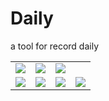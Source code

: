 # Daily
a tool for record daily 


<table>
    <tr>
        <td>
            <center>
                <img src="https://is3-ssl.mzstatic.com/image/thumb/PurpleSource116/v4/16/b5/c3/16b5c3a9-18f8-ee94-0426-13058f9039ef/da43ddf4-64f0-4cf8-bd30-0a880df663c0_IMG_0447.PNG/1242x2688bb.png" > 
            </center>
        </td>
        <td>
            <center>
                <img src="https://is4-ssl.mzstatic.com/image/thumb/PurpleSource112/v4/b9/70/0e/b9700ece-f26c-c44a-157b-4670e99a71f5/1cb0c9ca-6eb2-4053-8b79-5ddca9d8e942_IMG_0448.PNG/1242x2688bb.png"  >
            </center>
        </td>
        <td>
            <center>
                <img src="https://is4-ssl.mzstatic.com/image/thumb/PurpleSource122/v4/b2/7f/c6/b27fc6af-f8ce-3a9d-e55b-303fa1dd5b1e/f466e778-8f39-4385-a395-f729d95c2d70_IMG_0450.PNG/1242x2688bb.png"  >
            </center>
        </td>
    </tr>
        <tr>
        <td>
            <center>
                <img src="https://is3-ssl.mzstatic.com/image/thumb/PurpleSource122/v4/76/b3/4f/76b34f01-5e9d-f6e3-e25b-95168863b74a/b956f506-462c-4b2a-8cc3-749d34fea0fa_IMG_0446.PNG/1242x2688bb.png" >
            </center>
        </td>
        <td>
            <center>
                <img src="https://is5-ssl.mzstatic.com/image/thumb/PurpleSource122/v4/b1/f8/95/b1f895fa-46f3-9b14-6bdc-13e9ab8c2929/200848b5-a478-4f50-9675-e01f16ba3216_IMG_0457.PNG/1242x2688bb.png"  >
            </center>
        </td>
        <td>
            <center>
                <img src="https://is5-ssl.mzstatic.com/image/thumb/PurpleSource126/v4/8e/48/f9/8e48f96e-91e6-b2d8-da8c-c8ebc4b018cc/2db7f5cf-4d86-4bc1-928f-bb8a39c3cbd4_IMG_0453.PNG/1242x2688bb.png"  >
            </center>
        </td>
        <td>
            <center>
                <img src="https://is2-ssl.mzstatic.com/image/thumb/PurpleSource122/v4/b0/eb/94/b0eb94fa-4b58-2cb2-60a3-bfb285e8a71f/7acbe084-435f-438f-a72d-32ce3c0cf578_IMG_0452.PNG/1242x2688bb.png"  >
            </center>
        </td>
    </tr>
</table>


